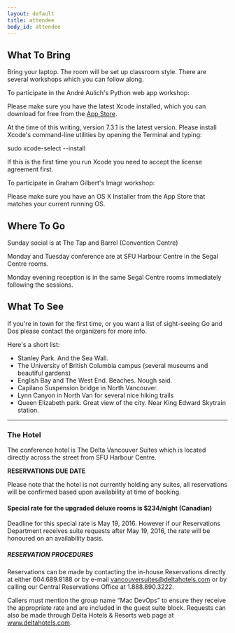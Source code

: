 ```yaml
---
layout: default
title: attendee
body_id: attendee
---
```


## What To Bring

Bring your laptop. The room will be set up classroom style. There are several workshops which you can follow along.

To participate in the André Aulich's Python web app workshop:

Please make sure you have the latest Xcode installed, which you can download for free from the <a href="https://itunes.apple.com/us/app/xcode/id497799835?mt=12">App Store</a>. 

At the time of this writing, version 7.3.1 is the latest version. Please install Xcode's command-line utilities by opening the Terminal and typing:

sudo xcode-select --install

If this is the first time you run Xcode you need to accept the license agreement first.

To participate in Graham Gilbert's Imagr workshop:

Please make sure you have an OS X Installer from the App Store that matches your current running OS.

## Where To Go

Sunday social is at The Tap and Barrel (Convention Centre)

Monday and Tuesday conference are at SFU Harbour Centre in the Segal Centre rooms.

Monday evening reception is in the same Segal Centre rooms immediately following the sessions.

## What To See

If you're in town for the first time, or you want a list of sight-seeing Go and Dos please contact the organizers for more info.

Here's a short list:
<p>
<ul>
<li> Stanley Park. And the Sea Wall.
<li> The University of British Columbia campus (several museums and beautiful gardens)
<li> English Bay and The West End. Beaches. Nough said.
<li> Capilano Suspension bridge in North Vancouver.
<li> Lynn Canyon in North Van for several nice hiking trails
<li> Queen Elizabeth park. Great view of the city. Near King Edward Skytrain station.
</ul>
</p>
<hr>

<h3> The Hotel </h3>
<p>
The conference hotel is The Delta Vancouver Suites which is located directly across the street from SFU Harbour Centre.
</p>
<b> RESERVATIONS DUE DATE</b>

<p>Please note that the hotel is not currently holding any suites, all reservations will be confirmed based upon availability at time of booking.</p>

<h4>Special rate for the upgraded deluxe rooms is $234/night (Canadian)</h4>
<p>
Deadline for this special rate is May 19, 2016. However if our Reservations Department receives suite requests after May 19, 2016, the rate will be honoured on an availability basis.</p>

<h5> RESERVATION PROCEDURES</h5>

<p>Reservations can be made by contacting the in-house Reservations directly at either 604.689.8188 or by e-mail <a href="mailto:vancouversuites@deltahotels.com">vancouversuites@deltahotels.com</a> or by calling our Central Reservations Office at 1.888.890.3222. 

Callers must mention the group name “Mac DevOps” to ensure they receive the appropriate rate and are included in the guest suite block. Requests can also be made through Delta Hotels & Resorts web page at <a href="www.deltahotels.com">www.deltahotels.com</a>. </P>